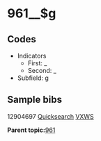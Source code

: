 # 961\_\_$g

## Codes

-   Indicators
    -   First: \_
    -   Second: \_
-   Subfield: g

## Sample bibs

12904697 [Quicksearch](https://search.library.yale.edu/catalog/12904697) [VXWS](http://prodorbis.library.yale.edu:7014/vxws/GetHoldingsService?bibId=12904697)

**Parent topic:**[961](../../tags/961/961.md)

